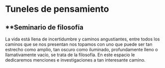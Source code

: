 # Tuneles de pensamiento

## **Seminario de filosofía

La vida está llena de incertidumbre y caminos angustiantes, entre todos los caminos que se nos presentan nos topamos con uno que puede ser tan estrecho como amplio, tan oscuro como iluminado, profundamente lleno o llamativamente vacío, se trata de la filosofía. En este espacio le dedicaremos menciones e investigaciones a tan interesante camino.  
